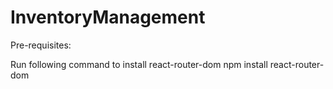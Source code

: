 # InventoryManagement

Pre-requisites:

Run following command to install react-router-dom
npm install react-router-dom